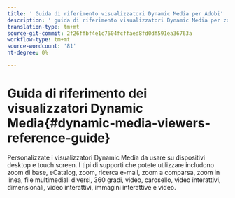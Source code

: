 ```yaml
---
title: ' Guida di riferimento visualizzatori Dynamic Media per Adobi'
description: ' guida di riferimento visualizzatori Dynamic Media per zoom di base, catalogo, zoom, ricerca e-mail, zoom a comparsa, zoom in linea, file multimediali diversi, 360 gradi, video, carosello, dimensioni, video interattivi, immagini interattive e visualizzatori video 360.'
translation-type: tm+mt
source-git-commit: 2f26ffbf4e1c7604fcffaed8fd0df591ea36763a
workflow-type: tm+mt
source-wordcount: '81'
ht-degree: 0%

---
```



# Guida di riferimento dei visualizzatori Dynamic Media{#dynamic-media-viewers-reference-guide}

Personalizzate i visualizzatori Dynamic Media da usare su dispositivi desktop e touch screen. I tipi di supporti che potete utilizzare includono zoom di base, eCatalog, zoom, ricerca e-mail, zoom a comparsa, zoom in linea, file multimediali diversi, 360 gradi, video, carosello, video interattivi, dimensionali, video interattivi, immagini interattive e video.

